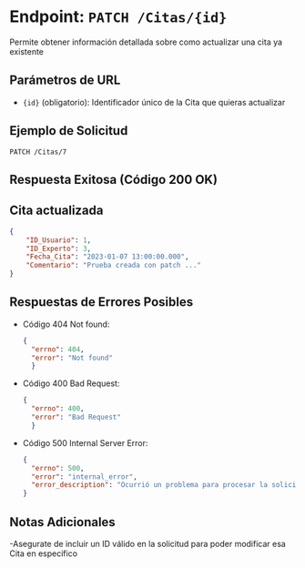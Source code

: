 # Endpoint: `PATCH /Citas/{id}`

Permite obtener información detallada sobre como actualizar una cita ya existente  

## Parámetros de URL
- `{id}` (obligatorio): Identificador único de la Cita que quieras actualizar

## Ejemplo de Solicitud
```http
PATCH /Citas/7
```

## Respuesta Exitosa (Código 200 OK)
## Cita actualizada
```json
{
    "ID_Usuario": 1,
    "ID_Experto": 3,
    "Fecha_Cita": "2023-01-07 13:00:00.000",
    "Comentario": "Prueba creada con patch ..."
}
```

## Respuestas de Errores Posibles
- Código 404 Not found:

  ```json
  {
    "errno": 404,
    "error": "Not found"
    }
  ```

- Código 400 Bad Request:

  ```json
  {
    "errno": 400,
    "error": "Bad Request"
    }
  ```

- Código 500 Internal Server Error:
  ```json
  {
    "errno": 500,
    "error": "internal_error",
    "error_description": "Ocurrió un problema para procesar la solicitud"
  }
  ``` 

## Notas Adicionales

-Asegurate de incluir un ID válido en la solicitud para poder modificar esa 
Cita en especifico
